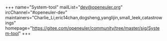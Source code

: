+++
name="System-tool"
mailList="dev@openeuler.org"
ircChannel="#openeuler-dev"
maintainers="Charlie_Li,eric14chan,dogsheng,yanglijin,small_leek,catastrowings"
homepage="https://gitee.com/openeuler/community/tree/master/sig/System-tool"
+++
